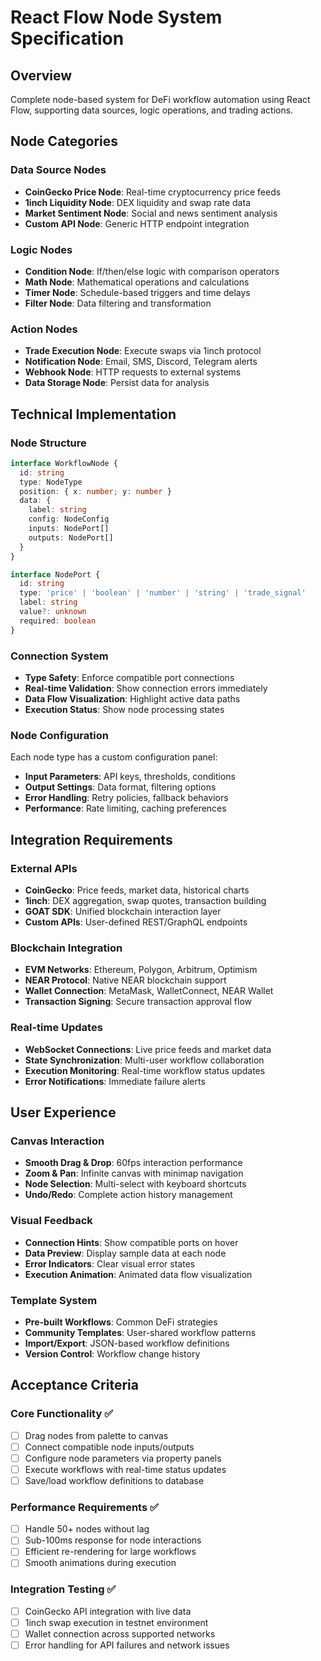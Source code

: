 # React Flow Node System Specification

## Overview
Complete node-based system for DeFi workflow automation using React Flow, supporting data sources, logic operations, and trading actions.

## Node Categories

### Data Source Nodes
- **CoinGecko Price Node**: Real-time cryptocurrency price feeds
- **1inch Liquidity Node**: DEX liquidity and swap rate data  
- **Market Sentiment Node**: Social and news sentiment analysis
- **Custom API Node**: Generic HTTP endpoint integration

### Logic Nodes
- **Condition Node**: If/then/else logic with comparison operators
- **Math Node**: Mathematical operations and calculations
- **Timer Node**: Schedule-based triggers and time delays
- **Filter Node**: Data filtering and transformation

### Action Nodes  
- **Trade Execution Node**: Execute swaps via 1inch protocol
- **Notification Node**: Email, SMS, Discord, Telegram alerts
- **Webhook Node**: HTTP requests to external systems
- **Data Storage Node**: Persist data for analysis

## Technical Implementation

### Node Structure
```typescript
interface WorkflowNode {
  id: string
  type: NodeType
  position: { x: number; y: number }
  data: {
    label: string
    config: NodeConfig
    inputs: NodePort[]
    outputs: NodePort[]
  }
}

interface NodePort {
  id: string
  type: 'price' | 'boolean' | 'number' | 'string' | 'trade_signal'
  label: string
  value?: unknown
  required: boolean
}
```

### Connection System
- **Type Safety**: Enforce compatible port connections
- **Real-time Validation**: Show connection errors immediately
- **Data Flow Visualization**: Highlight active data paths
- **Execution Status**: Show node processing states

### Node Configuration
Each node type has a custom configuration panel:
- **Input Parameters**: API keys, thresholds, conditions
- **Output Settings**: Data format, filtering options
- **Error Handling**: Retry policies, fallback behaviors
- **Performance**: Rate limiting, caching preferences

## Integration Requirements

### External APIs
- **CoinGecko**: Price feeds, market data, historical charts
- **1inch**: DEX aggregation, swap quotes, transaction building
- **GOAT SDK**: Unified blockchain interaction layer
- **Custom APIs**: User-defined REST/GraphQL endpoints

### Blockchain Integration
- **EVM Networks**: Ethereum, Polygon, Arbitrum, Optimism
- **NEAR Protocol**: Native NEAR blockchain support
- **Wallet Connection**: MetaMask, WalletConnect, NEAR Wallet
- **Transaction Signing**: Secure transaction approval flow

### Real-time Updates
- **WebSocket Connections**: Live price feeds and market data
- **State Synchronization**: Multi-user workflow collaboration
- **Execution Monitoring**: Real-time workflow status updates
- **Error Notifications**: Immediate failure alerts

## User Experience

### Canvas Interaction
- **Smooth Drag & Drop**: 60fps interaction performance
- **Zoom & Pan**: Infinite canvas with minimap navigation
- **Node Selection**: Multi-select with keyboard shortcuts
- **Undo/Redo**: Complete action history management

### Visual Feedback
- **Connection Hints**: Show compatible ports on hover
- **Data Preview**: Display sample data at each node
- **Error Indicators**: Clear visual error states
- **Execution Animation**: Animated data flow visualization

### Template System
- **Pre-built Workflows**: Common DeFi strategies
- **Community Templates**: User-shared workflow patterns
- **Import/Export**: JSON-based workflow definitions
- **Version Control**: Workflow change history

## Acceptance Criteria

### Core Functionality ✅
- [ ] Drag nodes from palette to canvas
- [ ] Connect compatible node inputs/outputs
- [ ] Configure node parameters via property panels
- [ ] Execute workflows with real-time status updates
- [ ] Save/load workflow definitions to database

### Performance Requirements ✅
- [ ] Handle 50+ nodes without lag
- [ ] Sub-100ms response for node interactions
- [ ] Efficient re-rendering for large workflows
- [ ] Smooth animations during execution

### Integration Testing ✅  
- [ ] CoinGecko API integration with live data
- [ ] 1inch swap execution in testnet environment
- [ ] Wallet connection across supported networks
- [ ] Error handling for API failures and network issues
